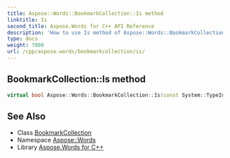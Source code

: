 ```yaml
---
title: Aspose::Words::BookmarkCollection::Is method
linktitle: Is
second_title: Aspose.Words for C++ API Reference
description: 'How to use Is method of Aspose::Words::BookmarkCollection class in C++.'
type: docs
weight: 7000
url: /cpp/aspose.words/bookmarkcollection/is/
---
```

## BookmarkCollection::Is method




```cpp
virtual bool Aspose::Words::BookmarkCollection::Is(const System::TypeInfo &target) const override
```

## See Also

* Class [BookmarkCollection](../)
* Namespace [Aspose::Words](../../)
* Library [Aspose.Words for C++](../../../)
